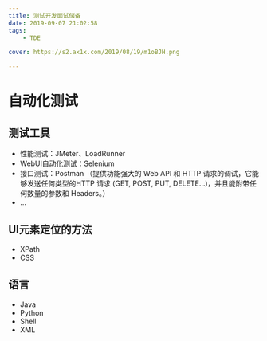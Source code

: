 ```yaml
---
title: 测试开发面试储备
date: 2019-09-07 21:02:58
tags: 
	- TDE

cover: https://s2.ax1x.com/2019/08/19/m1oBJH.png

---
```


# 自动化测试

## 测试工具
- 性能测试：JMeter、LoadRunner
- WebUI自动化测试：Selenium
- 接口测试：Postman
 （提供功能强大的 Web API 和 HTTP 请求的调试，它能够发送任何类型的HTTP 请求 (GET, POST, PUT, DELETE…)，并且能附带任何数量的参数和 Headers。）
- ...

## UI元素定位的方法

- XPath
- CSS

## 语言
- Java
- Python
- Shell
- XML
